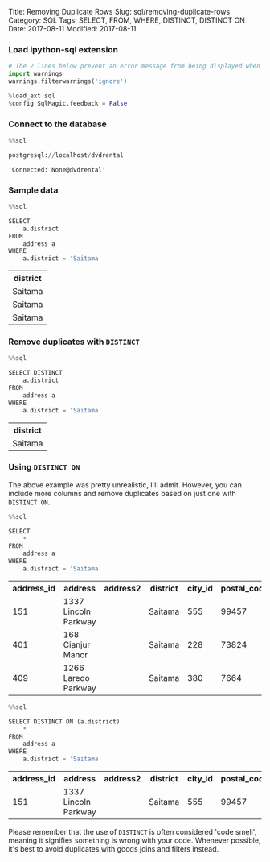 Title: Removing Duplicate Rows
Slug: sql/removing-duplicate-rows
Category: SQL
Tags: SELECT, FROM, WHERE, DISTINCT, DISTINCT ON
Date: 2017-08-11
Modified: 2017-08-11

### Load ipython-sql extension


```python
# The 2 lines below prevent an error message from being displayed when we run %load_ext sql
import warnings
warnings.filterwarnings('ignore')

%load_ext sql
%config SqlMagic.feedback = False
```

### Connect to the database


```python
%%sql

postgresql://localhost/dvdrental
```




    'Connected: None@dvdrental'



### Sample data


```python
%%sql

SELECT
    a.district
FROM
    address a
WHERE
    a.district = 'Saitama'
```




<table>
    <tr>
        <th>district</th>
    </tr>
    <tr>
        <td>Saitama</td>
    </tr>
    <tr>
        <td>Saitama</td>
    </tr>
    <tr>
        <td>Saitama</td>
    </tr>
</table>



### Remove duplicates with `DISTINCT`


```python
%%sql

SELECT DISTINCT
    a.district
FROM
    address a
WHERE
    a.district = 'Saitama'
```




<table>
    <tr>
        <th>district</th>
    </tr>
    <tr>
        <td>Saitama</td>
    </tr>
</table>



### Using `DISTINCT ON`
The above example was pretty unrealistic, I'll admit. However, you can include more columns and remove duplicates based on just one with `DISTINCT ON`.


```python
%%sql

SELECT
    *
FROM
    address a
WHERE
    a.district = 'Saitama'
```




<table>
    <tr>
        <th>address_id</th>
        <th>address</th>
        <th>address2</th>
        <th>district</th>
        <th>city_id</th>
        <th>postal_code</th>
        <th>phone</th>
        <th>last_update</th>
    </tr>
    <tr>
        <td>151</td>
        <td>1337 Lincoln Parkway</td>
        <td></td>
        <td>Saitama</td>
        <td>555</td>
        <td>99457</td>
        <td>597815221267</td>
        <td>2006-02-15 09:45:30</td>
    </tr>
    <tr>
        <td>401</td>
        <td>168 Cianjur Manor</td>
        <td></td>
        <td>Saitama</td>
        <td>228</td>
        <td>73824</td>
        <td>679095087143</td>
        <td>2006-02-15 09:45:30</td>
    </tr>
    <tr>
        <td>409</td>
        <td>1266 Laredo Parkway</td>
        <td></td>
        <td>Saitama</td>
        <td>380</td>
        <td>7664</td>
        <td>1483365694</td>
        <td>2006-02-15 09:45:30</td>
    </tr>
</table>




```python
%%sql

SELECT DISTINCT ON (a.district)
    *
FROM
    address a
WHERE
    a.district = 'Saitama'
```




<table>
    <tr>
        <th>address_id</th>
        <th>address</th>
        <th>address2</th>
        <th>district</th>
        <th>city_id</th>
        <th>postal_code</th>
        <th>phone</th>
        <th>last_update</th>
    </tr>
    <tr>
        <td>151</td>
        <td>1337 Lincoln Parkway</td>
        <td></td>
        <td>Saitama</td>
        <td>555</td>
        <td>99457</td>
        <td>597815221267</td>
        <td>2006-02-15 09:45:30</td>
    </tr>
</table>



Please remember that the use of `DISTINCT` is often considered 'code smell', meaning it signifies something is wrong with your code. Whenever possible, it's best to avoid duplicates with goods joins and filters instead.

